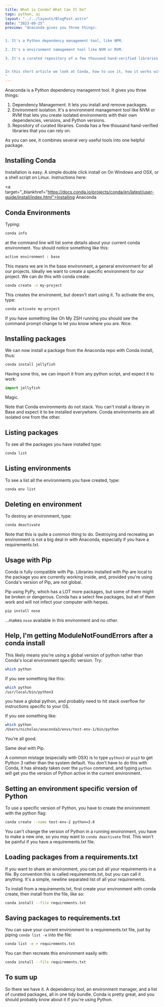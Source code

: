 ```yaml
---
title: What is Conda? What Can It Do?
tags: python, ai
layout: "../../layouts/BlogPost.astro"
date: "2023-09-25"
preview: "Anaconda gives you three things:


1. It's a Python dependency management tool, like NPM. 

2. It's a environment namagement tool like NVM or RVM. 

3. It's a curated repository of a few thousand hand-verified libraries that you can rely on.


In this short article we look at Conda, how to use it, how it works with Pip, how to work with environments, and how to load, save, and share environments in a requirements.txt.
"
---
```


Anaconda is a Python dependency managemnt tool. It gives you three things:

1. Dependency Management. It lets you install and remove packages.
2. Environment isolation. It's a environment management tool like NVM or RVM that lets you create isolated environments with their own dependencies, versions, and Python versions.
3. Repository of curated libraries. Conda has a few thousand hand-verified libraries that you can rely on.

As you can see, it combines several very useful tools into one helpful package.

## Installing Conda

Installation is easy. A simple double click install on On Windows and OSX, or a shell script on Linux. Instructions here:

<a target="\_blankhref="https://docs.conda.io/projects/conda/en/latest/user-guide/install/index.html">Installing Anaconda</a>

## Conda Environments

Typing:

```bash
conda info
```

at the command line will list some details about your current conda environment. You should notice something like this:

```bash
active environment : base
```

This means we are in the base environment, a general environment for all our projects. Ideally we want to create a specific environment for our project. We can do this with conda create:

```bash
conda create -n my-project
```

This creates the environemt, but doesn't start using it. To activate the env, type:

```bash
conda activate my-project
```

If you have something like Oh My ZSH running you should see the command prompt change to let you know where you are. Nice.

## Installing packages

We can now install a package from the Anaconda repo with Conda install, thus:

```bash
conda install jellyfish
```

Having sone this, we can import it from any python script, and expect it to work:

```python
import jellyfish
```

Magic.

Note that Conda environments do not stack. You can't install a library in Base and expect it to be installed everywhere. Conda environments are all isolated one from the other.

## Listing packages

To see all the packages you have installed type:

```bash
conda list
```

## Listing environments

To see a list all the environments you have created, type:

```bash
conda env list
```

## Deleting en environment

To destroy an environment, type:

```bash
conda deactivate
```

Note that this is quite a common thing to do. Destroying and recreating an environment is not a big deal in with Anaconda, especially if you have a requirements.txt.

## Usage with Pip

Conda is fully compatible with Pip. Libraries installed with Pip are local to the package you are currently working inside, and, provided you're using Conda's version of Pip, are not global.

Pip using PyPy, which has a LOT more packages, but some of them might be broken or dangerous. Conda has a select few packages, but all of them work and will not infect your computer with herpes.

```bash
pip install nose
```

...makes `nose` available in this environment and no other.

<aside class="box">

## Help, I'm getting ModuleNotFoundErrors after a conda install

This likely means you're using a global version of python rather than Conda's local environment specific version. Try:

```bash
which python
```

If you see something like this:

```bash
which python
/usr/local/bin/python3
```

you have a global python, and probably need to hit stack overflow for instructions specific to your OS.

If you see something like:

```bash
which python
/Users/nicholas/anaconda3/envs/test-env-1/bin/python
```

You're all good.

Same deal with Pip.

A common mistage (especially with OSX) is to type `python3` or `pip3` to get Python 3 rather than the system default. You don't have to do this with Conda, it has already taken over the `python` command, and typing `python` will get you the version of Python active in the current environment.

</aside>

## Setting an environment specific version of Python

To use a specific version of Python, you have to create the environment with the python flag:

```bash
conda create --name test-env-2 python=3.8
```

You can't change the version of Python in a running environment, you have to make a new one, so you may want to `conda deactivate` first. This won't be painful if you have a requirements.txt file.

## Loading packages from a requirements.txt

If you want to share an environment, you can put all your requirements in a file. By convention this is called requirements.txt, but you can call it anything. It's a simple, newline separated list of all your requirements.

To install from a requirements.txt, first create your environment with conda create, then install from the file, like so:

```bash
conda install --file requirements.txt
```

## Saving packages to requirements.txt

You can save your current environment to a requirements.txt file, just by piping `conda list -e` into the file:

```bash
conda list -e > requirements.txt
```

You can then recreate this environment easily with:

```bash
conda install --file requirements.txt
```

## To sum up

So there we have it. A dependency tool, an environment manager, and a list of curated packages, all in one tidy bundle. Conda is pretty great, and you should probably know about it if you're using Python.
